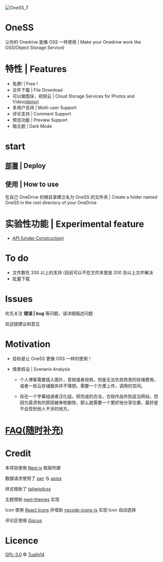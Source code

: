 ![OneSS_T](https://oness.dzaaaaaa.com/OneSS_T.svg)

# OneSS

让你的 Onedrive 能像 OSS 一样使用 | Make your Onedrive work like OSS(Object Storage Service)

# 特性 | Features

- 免费! | Free !
- 文件下载 | File Download
- 可以做图床，视频云 | Cloud Storage Services for Photos and Video[(demo)](https://www.dzaaaaaa.com/blog/LSW/OneSS)
- 多用户支持 | Multi-user Support
- 评论支持 | Comment Support
- 预览功能 | Preview Support
- 暗主题 | Dark Mode

# start

## [部署](/doc/deploy_zh.md) | Deploy

## 使用 | How to use

在自己 OneDrive 的根目录建立名为 OneSS 的文件夹 | Create a folder named OneSS in the root directory of your OneDrive

# 实验性功能 | Experimental feature

- [API (Under Construction)](/doc/exp/API.md)

# To do

- 文件数在 200 以上的支持 (目前可以不在文件夹里放 200 及以上文件解决
- 批量下载

# Issues

优先关注 **错误 | bug** 等问题，请详细描述问题

欢迎提建议和意见

# Motivation

- 目标是让 OneSS 更像 OSS 一样的使用！

- 情景假设 | Scenario Analysis

  - 个人博客需要插入图片，音频或者视频，但是无法负担昂贵的存储费用，或者一些云存储服务并不理想。需要一个方便上传，调用的空间。

  - 存在一个字幕组或者汉化组，把完成的合法，合规作品传到适当网站，但因为莫须有的原因被审核删除，那么就需要一个更好地分享位置，最好是不会受到他人干涉的地方。

# [FAQ(随时补充)](/doc/FAQ.md)

# Credit

本项目使用 [Next.js](https://github.com/vercel/next.js) 框架所建

数据请求使用了 [swr](https://github.com/vercel/swr) 与 [axios](https://github.com/axios/axios)

样式借助了 [tailwindcss](https://github.com/tailwindlabs/tailwindcss)

主题借助 [next-themes](https://github.com/pacocoursey/next-themes) 实现

Icon 使用 [React Icons](https://github.com/react-icons/react-icons) 并借助
[vscode-icons-js](https://github.com/dderevjanik/vscode-icons-js) 实现 Icon 自动选择

评论区使用 [Giscus](https://github.com/giscus/giscus)

# Licence

[GPL-3.0](LICENSE) © [Tualin14](https://github.com/Tualin14)

